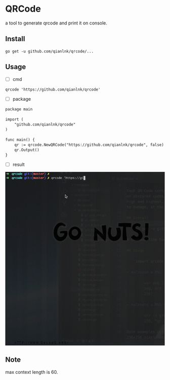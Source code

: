# QRCode

a tool to generate qrcode and print it on console.

## Install

```shell
go get -u github.com/qianlnk/qrcode/...
```

## Usage

* [ ] cmd

```shell
qrcode 'https://github.com/qianlnk/qrcode'
```

* [ ] package

```golang
package main

import (
	"github.com/qianlnk/qrcode"
)

func main() {
	qr := qrcode.NewQRCode("https://github.com/qianlnk/qrcode", false)
	qr.Output()
}

```

* [ ] result

![](qrcode.gif)

## Note

max context length is 60.

